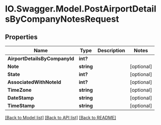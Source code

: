 # IO.Swagger.Model.PostAirportDetailsByCompanyNotesRequest
## Properties

Name | Type | Description | Notes
------------ | ------------- | ------------- | -------------
**AirportDetailsByCompanyId** | **int?** |  | 
**Note** | **string** |  | [optional] 
**State** | **int?** |  | [optional] 
**AssociatedWithNoteId** | **int?** |  | [optional] 
**TimeZone** | **string** |  | [optional] 
**DateStamp** | **string** |  | [optional] 
**TimeStamp** | **string** |  | [optional] 

[[Back to Model list]](../README.md#documentation-for-models) [[Back to API list]](../README.md#documentation-for-api-endpoints) [[Back to README]](../README.md)

